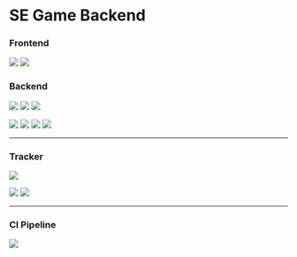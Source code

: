 # SE Game Backend

### Frontend
![](https://img.shields.io/badge/App-Canceled-red?style=for-the-badge&logo=Android)
![](https://img.shields.io/badge/Desktop-1.2-green?style=for-the-badge&logo=java)

### Backend
![](https://img.shields.io/badge/Website-1.0-red?style=for-the-badge&logo=Bootstrap)
![](https://img.shields.io/badge/API-1.0-green?style=for-the-badge&logo=Spring)
![](https://img.shields.io/badge/Backend-1.1-green?style=for-the-badge&logo=Java)

![](https://img.shields.io/badge/Database-MySQL-blue?style=for-the-badge&logo=mysql)
![](https://img.shields.io/badge/Build-Gradle-blue?style=for-the-badge&logo=Gradle)
![](https://img.shields.io/badge/Deployment-Docker-blue?style=for-the-badge&logo=Docker)
![](https://img.shields.io/badge/Server-Ubuntu%2020.04%20LTS-orange?style=for-the-badge&logo=Ubuntu)
___
### Tracker
![](https://img.shields.io/github/last-commit/DubskySteam/GameServer/dev?style=for-the-badge)

![](https://img.shields.io/github/issues-raw/DubskySteam/GameServer?style=for-the-badge)
![](https://img.shields.io/github/issues-pr-raw/DubskySteam/GameServer?style=for-the-badge)
___
### CI Pipeline
![](https://img.shields.io/badge/CI/CD-TeamCity-green?style=for-the-badge&logo=Teamcity)